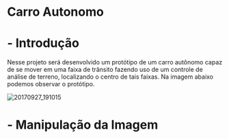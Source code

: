 # Carro Autonomo

# - Introdução

Nesse projeto será desenvolvido um protótipo de um carro autônomo capaz de se mover em uma faixa de trânsito fazendo uso de um controle de análise de terreno, localizando o centro de tais faixas. Na imagem abaixo podemos observar o protótipo.


![20170927_191015](https://user-images.githubusercontent.com/32318386/30941040-fc1fcd02-a3b9-11e7-84fc-f70cca70af30.jpg)


# - Manipulação da Imagem
